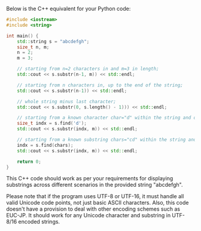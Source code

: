 Below is the C++ equivalent for your Python code:

```c++
#include <iostream>
#include <string>

int main() {
    std::string s = "abcdefgh";
    size_t n, m;
    n = 2;
    m = 3;

    // starting from n=2 characters in and m=3 in length;
    std::cout << s.substr(n-1, m)) << std::endl;

    // starting from n characters in, up to the end of the string;
    std::cout << s.substr(n-1)) << std::endl;

    // whole string minus last character;
    std::cout << s.substr(0, s.length() - 1))) << std::endl;

    // starting from a known character char="d" within the string and of m length;
    size_t indx = s.find('d');
    std::cout << s.substr(indx, m)) << std::endl;

    // starting from a known substring chars="cd" within the string and of m length. 
    indx = s.find(chars);
    std::cout << s.substr(indx, m)) << std::endl;

    return 0;
}
```
This C++ code should work as per your requirements for displaying substrings across different scenarios in the provided string "abcdefgh". 

Please note that if the program uses UTF-8 or UTF-16, it must handle all valid Unicode code points, not just basic ASCII characters. Also, this code doesn't have a provision to deal with other encoding schemes such as EUC-JP. It should work for any Unicode character and substring in UTF-8/16 encoded strings.
